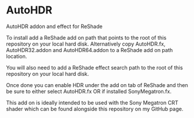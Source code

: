 # AutoHDR
AutoHDR addon and effect for ReShade

To install add a ReShade add on path that points to the root of this repository on your local hard disk.  Alternatively copy AutoHDR.fx, AutoHDR32.addon and AutoHDR64.addon to a ReShade add on path location.

You will also need to add a ReShade effect search path to the root of this repository on your local hard disk.

Once done you can enable HDR under the add on tab of ReShade and then be sure to either select AutoHDR.fx OR if installed SonyMegatron.fx.

This add on is ideally intended to be used with the Sony Megatron CRT shader which can be found alongside this repository on my GitHub page. 
